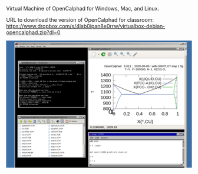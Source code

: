 

Virtual Machine of OpenCalphad for Windows, Mac, and Linux.

URL to download the version of OpenCalphad for classroom: https://www.dropbox.com/s/4lab0ipan8e0rrw/virtualbox-debian-opencalphad.zip?dl=0


![](https://raw.githubusercontent.com/lusamek/OpenCalphad/master/OC-Screen1.jpg)









